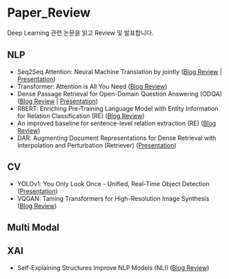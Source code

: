 # Paper_Review
Deep Learning 관련 논문을 읽고 Review 및 발표합니다.

## NLP
- Seq2Seq Attention: Neural Machine Translation by jointly ([Blog Review](https://jjonhwa.github.io/booststudy/2021/09/12/booststudy-paper-Bahdanau_Attention/) | [Presentation](https://github.com/jjonhwa/Paper_Review/blob/main/Seq2seq_Attention.pdf))
- Transformer: Attention is All You Need ([Blog Review](https://jjonhwa.github.io/booststudy/2021/08/19/booststudy-paper-Transformer/))
- Dense Passage Retrieval for Open-Domain Question Answering (ODQA) ([Blog Review](https://jjonhwa.github.io/booststudy/2021/10/19/booststudy-paper-DPR_for_ODQA_Paper_Reading/) | [Presentation](https://github.com/jjonhwa/Paper_Review/blob/main/Dense%20Passage%20Retrieval%20for%20Open-Domain%20Question%20Answering.pdf))
- RBERT: Enriching Pre-Training Language Model with Entity Information for Relation Classification (RE) ([Blog Review](https://jjonhwa.github.io/booststudy/2022/02/13/booststudy-paper-RBERT/))
- An improved baseline for sentence-level relation extraction (RE) ([Blog Review](https://jjonhwa.github.io/booststudy/2022/02/17/booststudy-paper-Improved_Baseline/))
- DAR: Augmenting Document Representations for Dense Retrieval with Interpolation and Perturbation (Retriever) ([Presentation](https://github.com/jjonhwa/Paper_Review/blob/main/DAR.pdf))

## CV
- YOLOv1: You Only Look Once - Unified, Real-Time Object Detection ([Presentation](https://github.com/jjonhwa/Paper_Review/blob/main/YOLOv1_Paper_Review.pdf)) 
- VQGAN: Taming Transformers for High-Resolution Image Synthesis ([Blog Review](https://jjonhwa.github.io/booststudy/2021/12/24/booststudy-paper-VQGAN/))

## Multi Modal

## XAI
- Self-Explaining Structures Improve NLP Models (NLI) ([Blog Review](https://jjonhwa.github.io/booststudy/2022/02/21/booststudy-paper-Self_Explaining_Structures_Improve_NLP_Models/))
